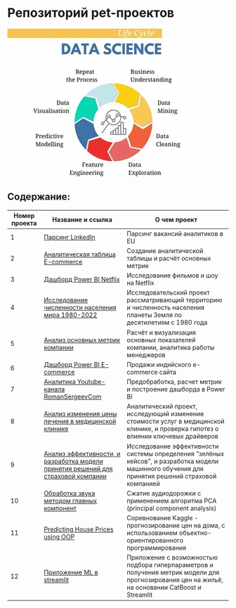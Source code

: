 # Репозиторий pet-проектов
![Image](pet_pr.jpg)
## Содержание:
| Номер проекта | Название и ссылка | О чем проект                                                     |
|---------------|-------------------|------------------------------------------------------------------|
|1              |[Парсинг LinkedIn](https://github.com/AlexeyK12/Pet_projects/tree/main/Парсинг%20LinkedIn)|Парсинг вакансий аналитиков в EU|
|2              |[Аналитическая таблица E-commerce](https://github.com/AlexeyK12/Pet_projects/blob/main/Аналитическая%20таблица%20E-commerce/Аналитическая%20таблица%20E-commerce.ipynb)|Создание аналитической таблицы и расчёт основных метрик|
|3              |[Дашборд Power BI Netflix](https://github.com/AlexeyK12/Pet_projects/tree/main/Дашборд%20в%20Power%20BI%20-%20Netflix)|Исследование фильмов и шоу на Netflix|
|4              |[Исследование численности населения мира 1980-2022](https://github.com/AlexeyK12/Pet_projects/blob/main/Исследовательский%20анализ%20населения%20мира%201980-2022/Исследовательский%20анализ%20населения%20мира%201980-2022.ipynb)|Исследовательский проект рассматривающий территорию и численность населения планеты Земля по десятилетиям с 1980 года|
|5              |[Анализ основных метрик компании](https://github.com/AlexeyK12/Pet_projects/blob/main/Метрики%20компании/Расчёт%20и%20визуализация%20основных%20метрик%20компании.ipynb)|Расчёт и визуализация основных показателей компании, аналитика работы менеджеров|
|6              |[Дашборд Power BI E-commerce](https://github.com/AlexeyK12/Pet_projects/tree/main/Дашборд%20Power%20BI%20-%20E-commerce)|Продажи индийского e-commerce сайта|
|7              |[Аналитика Youtube-канала RomanSergeevCom](https://github.com/AlexeyK12/Pet_projects/tree/main/Аналитика%20Youtube-канала%20RomanSergeevCom)|Предобработка, расчет метрик и построение дашборда в Power BI|
|8              |[Анализ изменения цены лечения в медицинской клинике](https://github.com/AlexeyK12/Pet_projects/blob/main/Анализ%20изменения%20цены%20лечения%20в%20медицинской%20клинике/Анализ%20изменения%20цены%20лечения%20в%20медицинской%20клинике.ipynb)|Аналитический проект, исследующий изменение стоимости услуг в медицинской клинике, и проверка гипотез о влиянии ключевых драйверов|
|9              |[Анализ эффективности, и разработка модели принятия решений для страховой компании](https://github.com/AlexeyK12/Pet_projects/blob/main/Анализ%20эффективности%2C%20и%20разработка%20модели%20принятия%20решений/Система%20принятия%20решений%20страховой%20компанией.ipynb)|Исследование эффективности системы определения "зелёных кейсов", и разработка модели машинного обучения для принятия решений страховой компанией| 
|10             |[Обработка звука методом главных компонент](https://github.com/AlexeyK12/PET-projects/blob/main/Обработка%20звука%20методом%20главных%20компонент/Обработка%20звука%20методом%20главных%20компонент.ipynb)|Сжатие аудиодорожки с применением алгоритма PCA (principal component analysis)| 
|11             |[Predicting House Prices using OOP](https://github.com/AlexeyK12/PET-projects/blob/main/Predicting%20House%20Prices%20using%20OOP/Проект_2_ООП.ipynb)|Соревнование Kaggle - прогнозирование цен на дома, с использованием объектно-ориентированного программирования| 
|12             |[Приложение ML в streamlit](https://github.com/AlexeyK12/PET-projects/tree/main/Приложение%20ML%20в%20Streamlit)|Приложение с возможностью подбора гиперпараметров и получения метрик модели для прогнозирования цен на жильё, на основании CatBoost и Streamlit| 
